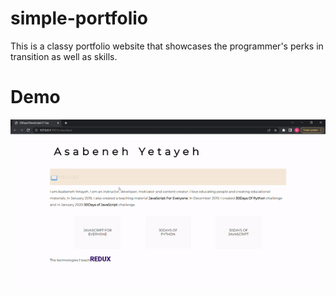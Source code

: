 # simple-portfolio
This is a  classy portfolio website that showcases the programmer's perks in transition as well as skills.

# Demo
![portfolio](<simple portfolio.gif>)

